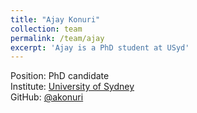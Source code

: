 ```yaml
---
title: "Ajay Konuri"
collection: team
permalink: /team/ajay
excerpt: 'Ajay is a PhD student at USyd'
---
```


Position: PhD candidate<br/>
Institute: [University of Sydney](https://www.sydney.edu.au)<br/>
GitHub: [@akonuri](https://github.com/akonuri)

